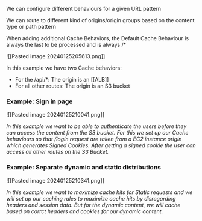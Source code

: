 We can configure different behaviours for a given URL pattern

We can route to different kind of origins/origin groups based on the content type or path pattern

When adding additional Cache Behaviors, the Default Cache Behaviour is always the last to be processed and is always /* 

![[Pasted image 20240125205613.png]]

In this example we have two Cache behaviors:
- For the /api/\*: The origin is an [[ALB]]
- For all other routes: The origin is an S3 bucket

###  Example: Sign in page

![[Pasted image 20240125210041.png]]

*In this example we want to be able to authenticate the users before they can access the content from the S3 bucket. For this we set up our Cache behaviours so that /login request are taken from a EC2 instance origin which generates Signed Cookies. After getting a signed cookie the user can access all other routes on the S3 Bucket.*

### Example: Separate dynamic and static distributions

![[Pasted image 20240125210341.png]]

*In this example we want to maximize cache hits for Static requests and we will set up our caching rules to maximize cache hits by disregarding headers and session data. But for the dynamic content, we will cache based on corrct headers and cookies for our dynamic content.*